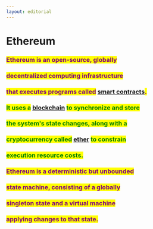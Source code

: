 ```yaml
---
layout: editorial
---
```


# Ethereum

### <mark style="color:purple;">Ethereum is an open-source, globally</mark>&#x20;

### <mark style="color:purple;">decentralized computing infrastructure</mark>&#x20;

### <mark style="color:purple;">that executes programs called</mark> [smart contracts](../smart-contracts.md)<mark style="color:purple;">.</mark>&#x20;

<mark style="color:purple;"></mark>

### <mark style="color:green;">It uses a</mark> [blockchain](../blockchains.md) <mark style="color:purple;"></mark> <mark style="color:green;">to synchronize and store</mark>&#x20;

### <mark style="color:green;">the system's state changes, along with a</mark>&#x20;

### <mark style="color:green;">cryptocurrency called</mark> [ether](ether.md) <mark style="color:green;">to constrain</mark>&#x20;

### <mark style="color:green;">execution resource costs.</mark>

<mark style="color:green;"></mark>

### <mark style="color:purple;">Ethereum is a deterministic but unbounded</mark>&#x20;

### <mark style="color:purple;">state machine, consisting of a globally</mark>&#x20;

### <mark style="color:purple;">singleton state and a virtual machine</mark>&#x20;

### <mark style="color:purple;">applying changes to that state.</mark>

